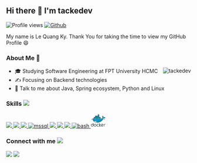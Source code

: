 ## Hi there 👋 I'm tackedev

![Profile views](https://visitor-badge.glitch.me/badge?page_id=tackedev.tackedev)
[![Github](https://img.shields.io/github/followers/tackedev?label=Follow&style=social)](https://github.com/tackedev)

My name is Le Quang Ky. Thank You for taking the time to view my GitHub Profile :smile:

### About Me :adult:

<img align="right" src="https://github-readme-stats-eight-theta.vercel.app/api?username=tackedev&show_icons=true&theme=algolia&include_all_commits=true&count_private=true" alt="tackedev" />

- 🎓 Studying Software Engineering at FPT University HCMC
- ✍️ Focusing on Backend technologies
- 💬 Talk to me about Java, Spring ecosystem, Python and Linux


<h3> Skills <img src = "https://media2.giphy.com/media/QssGEmpkyEOhBCb7e1/giphy.gif?cid=ecf05e47a0n3gi1bfqntqmob8g9aid1oyj2wr3ds3mg700bl&rid=giphy.gif" width = 20px></h3>
<a href= https://github.com/tackedev?tab=repositories&q=&type=&language=java&sort= > <img width ='32px' src ='https://raw.githubusercontent.com/rahulbanerjee26/githubAboutMeGenerator/main/icons/java.svg'> </a>
<a href= https://github.com/tackedev?tab=repositories&q=&type=&language=python&sort= > <img width ='32px' src ='https://raw.githubusercontent.com/rahulbanerjee26/githubAboutMeGenerator/main/icons/python.svg'> </a>
<a href= https://github.com/tackedev?tab=repositories&q=&type=&language=spring&sort= > <img width ='32px' src ='https://raw.githubusercontent.com/rahulbanerjee26/githubAboutMeGenerator/main/icons/spring.svg'> </a>
 <a href="https://www.microsoft.com/en-us/sql-server" target="_blank" rel="noreferrer"> <img src="https://www.svgrepo.com/show/303229/microsoft-sql-server-logo.svg" alt="mssql" width="40" height="40"/> </a>
<a href= https://github.com/tackedev?tab=repositories&q=&type=&language=mysql&sort= > <img width ='32px' src ='https://raw.githubusercontent.com/rahulbanerjee26/githubAboutMeGenerator/main/icons/mysql.svg'> </a>
<a href= https://github.com/tackedev?tab=repositories&q=&type=&language=sqlite&sort= > <img width ='32px' src ='https://raw.githubusercontent.com/rahulbanerjee26/githubAboutMeGenerator/main/icons/sqlite.svg'> </a>
<a href= https://github.com/tackedev?tab=repositories&q=&type=&language=linux&sort= > <img width ='32px' src ='https://raw.githubusercontent.com/rahulbanerjee26/githubAboutMeGenerator/main/icons/linux.svg'> </a>
<a href="https://www.gnu.org/software/bash/" target="_blank" rel="noreferrer"> <img src="https://www.vectorlogo.zone/logos/gnu_bash/gnu_bash-icon.svg" alt="bash" width="40" height="40"/> </a>
<a href="https://www.docker.com/" target="_blank" rel="noreferrer"> <img src="https://raw.githubusercontent.com/devicons/devicon/master/icons/docker/docker-original-wordmark.svg" alt="docker" width="40" height="40"/> </a>

### Connect with me <img src='https://raw.githubusercontent.com/ShahriarShafin/ShahriarShafin/main/Assets/handshake.gif' width="50px">

[![](https://img.shields.io/badge/Email-quangky.it@gmail.com-blue?style=flat-square&logo=gmail)](mailto:quangky.it@gmail.com)
[![](https://img.shields.io/badge/LinkedIn-blue?style=flat-square&logo=linkedin&logoColor=white)](https://www.linkedin.com/in/lê-quang-kỳ-32b1b5226)

